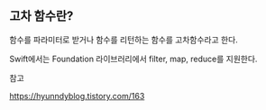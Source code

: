 ## 고차 함수란?

함수를 파라미터로 받거나 함수를 리턴하는 함수를 고차함수라고 한다. 

Swift에서는 Foundation 라이브러리에서 filter, map, reduce를 지원한다.







참고

https://hyunndyblog.tistory.com/163
